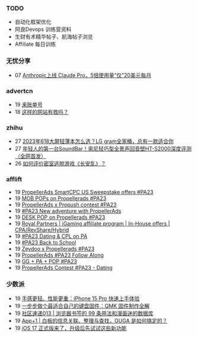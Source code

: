 ### TODO
-  自动化框架优化
-  阿良Devops 训练营资料
-  生财有术精华帖子、航海帖子浏览
-  Affiliate 每日训练

### 无忧分享
<!-- ruyo:START -->
-  07 [Anthropic上线 Claude Pro，5倍使用量”仅”20美元每月](https://51.ruyo.net/18472.html)<!-- ruyo:END -->

### advertcn
<!-- advertcn:START -->
-  19 [来账单号](https://www.advertcn.com/forum.php?mod=viewthread&tid=112170)
-  18 [这样的网站有救吗？](https://www.advertcn.com/forum.php?mod=viewthread&tid=112163)<!-- advertcn:END -->

### zhihu
<!-- zhihu:START -->
-  27 [2023年618大屏轻薄本怎么选？LG gram全家桶，总有一款适合你](http://zhuanlan.zhihu.com/p/632641888?utm_campaign=rss&utm_medium=rss&utm_source=rss&utm_content=title)
-  27 [年轻人的第一台SoundBar！索尼轻巧型全景声回音壁HT-S2000深度评测（全网首发）](http://zhuanlan.zhihu.com/p/630990296?utm_campaign=rss&utm_medium=rss&utm_source=rss&utm_content=title)
-  26 [如何评价密室逃脱游戏《长安乱》？](http://www.zhihu.com/question/563950552/answer/3045961312?utm_campaign=rss&utm_medium=rss&utm_source=rss&utm_content=title)<!-- zhihu:END -->

### afflift
<!-- afflift:START -->
-  19 [PropellerAds SmartCPC US Sweepstake offers #PA23](https://afflift.com/f/threads/propellerads-smartcpc-us-sweepstake-offers-pa23.11580/)
-  19 [MOB POPs on Propellerads #PA23](https://afflift.com/f/threads/mob-pops-on-propellerads-pa23.11553/)
-  19 [PropellerAds x Propush contest #PA23](https://afflift.com/f/threads/propellerads-x-propush-contest-pa23.11568/)
-  19 [#PA23 New adventure with PropellerAds](https://afflift.com/f/threads/pa23-new-adventure-with-propellerads.11573/)
-  19 [DESK POP on Propellerads #PA23](https://afflift.com/f/threads/desk-pop-on-propellerads-pa23.11579/)
-  19 [Royal Partners | iGaming affiliate program | In-House offers | CPA/RevShare/Hybrid](https://afflift.com/f/threads/royal-partners-igaming-affiliate-program-in-house-offers-cpa-revshare-hybrid.10011/)
-  19 [#PA23 Dating &amp; CPL on PA](https://afflift.com/f/threads/pa23-dating-cpl-on-pa.11581/)
-  19 [#PA23 Back to School](https://afflift.com/f/threads/pa23-back-to-school.11549/)
-  19 [Zeydoo x Propellerads #PA23](https://afflift.com/f/threads/zeydoo-x-propellerads-pa23.11561/)
-  19 [PropellerAds #PA23 Follow Along](https://afflift.com/f/threads/propellerads-pa23-follow-along.11565/)
-  19 [GG + PA + POP #PA23](https://afflift.com/f/threads/gg-pa-pop-pa23.11584/)
-  19 [PropellerAds Contest #PA23 - Dating](https://afflift.com/f/threads/propellerads-contest-pa23-dating.11602/)<!-- afflift:END -->

### 少数派
<!-- sspai:START -->
-  19 [手感更轻、性能更重：iPhone 15 Pro 快速上手体验](https://sspai.com/post/83066)
-  19 [一步步做个最适合自己的键盘固件：QMK 固件制作全解](https://sspai.com/prime/story/qmk-firmware-tutorial)
-  19 [社区速递013 | 浏览器书签的 99 条用法和漫画迷的数据库](https://sspai.com/post/83052)
-  19 [App+1 | 白板的信息关联、整理与查找，GUGA 是如何搞定的？](https://sspai.com/post/82826)
-  19 [iOS 17 正式版来了，升级后先试试这些新功能](https://sspai.com/post/83015)<!-- sspai:END -->
